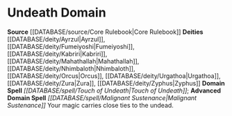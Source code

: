 ﻿---
advanced_apocryphal_spell: null
advanced_domain_spell: '[[DATABASE/spell/Malignant Sustenance|Malignant Sustenance]]'
apocryphal_spell: null
deity:
- '[[DATABASE/deity/Ayrzul|Ayrzul]]'
- '[[DATABASE/deity/Fumeiyoshi|Fumeiyoshi]]'
- '[[DATABASE/deity/Kabriri|Kabriri]]'
- '[[DATABASE/deity/Mahathallah|Mahathallah]]'
- '[[DATABASE/deity/Nhimbaloth|Nhimbaloth]]'
- '[[DATABASE/deity/Orcus|Orcus]]'
- '[[DATABASE/deity/Urgathoa|Urgathoa]]'
- '[[DATABASE/deity/Zura|Zura]]'
- '[[DATABASE/deity/Zyphus|Zyphus]]'
domain:
- '[[DATABASE/domain/Undeath Domain|Undeath]]'
domain_spell: '[[DATABASE/spell/Touch of Undeath|Touch of Undeath]]'
id: '34'
name: Undeath Domain
rarity: Common
rus_type_level: null
source: '[[DATABASE/source/Core Rulebook|Core Rulebook]]'
trait: null
type: Domain

---
# Undeath Domain

**Source** [[DATABASE/source/Core Rulebook|Core Rulebook]] 
**Deities** [[DATABASE/deity/Ayrzul|Ayrzul]], [[DATABASE/deity/Fumeiyoshi|Fumeiyoshi]], [[DATABASE/deity/Kabriri|Kabriri]], [[DATABASE/deity/Mahathallah|Mahathallah]], [[DATABASE/deity/Nhimbaloth|Nhimbaloth]], [[DATABASE/deity/Orcus|Orcus]], [[DATABASE/deity/Urgathoa|Urgathoa]], [[DATABASE/deity/Zura|Zura]], [[DATABASE/deity/Zyphus|Zyphus]]
**Domain Spell** _[[DATABASE/spell/Touch of Undeath|Touch of Undeath]]_; **Advanced Domain Spell** _[[DATABASE/spell/Malignant Sustenance|Malignant Sustenance]]_
Your magic carries close ties to the undead.